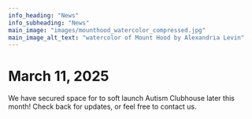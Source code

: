 ```yaml
---
info_heading: "News"
info_subheading: "News"
main_image: "images/mounthood_watercolor_compressed.jpg"
main_image_alt_text: "watercolor of Mount Hood by Alexandria Levin"
---
```


# March 11, 2025
We have secured space for to soft launch Autism Clubhouse later this month! Check back for updates, or feel free to contact us.

